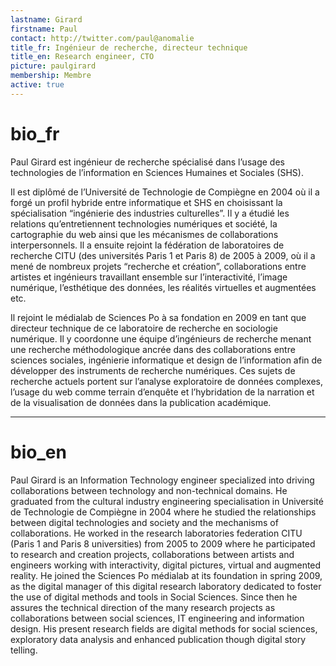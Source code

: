```yaml
---
lastname: Girard
firstname: Paul
contact: http://twitter.com/paul@anomalie
title_fr: Ingénieur de recherche, directeur technique
title_en: Research engineer, CTO
picture: paulgirard
membership: Membre
active: true
---
```


# bio_fr

Paul Girard est ingénieur de recherche spécialisé dans l’usage des technologies de l’information en Sciences Humaines et Sociales (SHS).

Il est diplômé de l’Université de Technologie de Compiègne en 2004 où il a forgé un profil hybride entre informatique et SHS en choisissant la spécialisation “ingénierie des industries culturelles”. Il y a étudié les relations qu’entretiennent technologies numériques et société, la cartographie du web ainsi que les mécanismes de collaborations interpersonnels.
Il a ensuite rejoint la fédération de laboratoires de recherche CITU (des universités Paris 1 et Paris 8) de 2005 à 2009, où il a mené de nombreux projets “recherche et création”, collaborations entre artistes et ingénieurs travaillant ensemble sur l’interactivité, l’image numérique, l’esthétique des données, les réalités virtuelles et augmentées etc.

Il rejoint le médialab de Sciences Po à sa fondation en 2009 en tant que directeur technique de ce laboratoire de recherche en sociologie numérique. Il y coordonne une équipe d’ingénieurs de recherche menant une recherche méthodologique ancrée dans des collaborations entre sciences sociales, ingénierie informatique et design de l’information afin de développer des instruments de recherche numériques. Ces sujets de recherche actuels portent sur l’analyse exploratoire de données complexes, l’usage du web comme terrain d’enquête et l’hybridation de la narration et de la visualisation de données dans la publication académique.

---

# bio_en

Paul Girard is an Information Technology engineer specialized into driving collaborations between technology and non-technical domains. He graduated from the cultural industry engineering specialisation in Université de Technologie de Compiègne in 2004 where he studied the relationships between digital technologies and society and the mechanisms of collaborations. He worked in the research laboratories federation CITU (Paris 1 and Paris 8 universities) from 2005 to 2009 where he participated to research and creation projects, collaborations between artists and engineers working with interactivity, digital pictures, virtual and augmented reality. He joined the Sciences Po médialab at its foundation in spring 2009, as the digital manager of this digital research laboratory dedicated to foster the use of digital methods and tools in Social Sciences. Since then he assures the technical direction of the many research projects as collaborations between social sciences, IT engineering and information design. His present research fields are digital methods for social sciences, exploratory data analysis and enhanced publication though digital story telling.